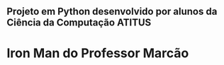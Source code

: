 ## Projeto em Python desenvolvido por alunos da Ciência da Computação ATITUS
# Iron Man do Professor Marcão

